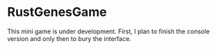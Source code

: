 # RustGenesGame
This mini game is under development. First, I plan to finish the console version and only then to bury the interface.